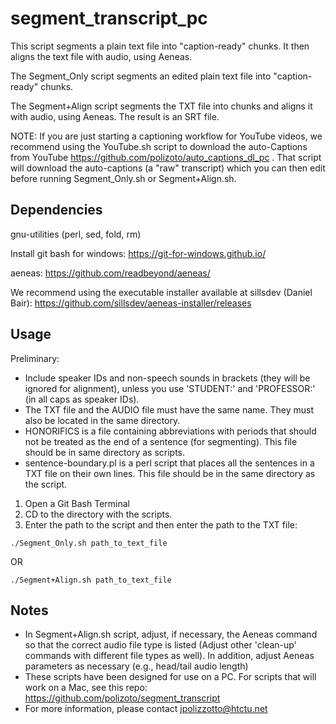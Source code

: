 # segment_transcript_pc
This script segments a plain text file into "caption-ready" chunks. It then aligns the text file with audio, using Aeneas. 

The Segment_Only script segments an edited plain text file into "caption-ready" chunks. 

The Segment+Align script segments the TXT file into chunks and aligns it with audio, using Aeneas. The result is an SRT file.

NOTE: If you are just starting a captioning workflow for YouTube videos, we recommend using the YouTube.sh script to download the auto-Captions from YouTube https://github.com/polizoto/auto_captions_dl_pc . That script will download the auto-captions (a "raw" transcript) which you can then edit before running Segment_Only.sh or Segment+Align.sh.

## Dependencies

gnu-utilities (perl, sed, fold, rm)

Install git bash for windows: https://git-for-windows.github.io/

aeneas: https://github.com/readbeyond/aeneas/

We recommend using the executable installer available at sillsdev (Daniel Bair): https://github.com/sillsdev/aeneas-installer/releases


## Usage

Preliminary:
* Include speaker IDs and non-speech sounds in brackets (they will be ignored for alignment), unless you use 'STUDENT:' and 'PROFESSOR:' (in all caps as speaker IDs).
* The TXT file and the AUDIO file must have the same name. They must also be located in the same directory.
* HONORIFICS is a file containing abbreviations with periods that should not be treated as the end of a sentence (for segmenting). This file should be in same directory as scripts. 
* sentence-boundary.pl is a perl script that places all the sentences in a TXT file on their own lines. This file should be in the same directory as the script.
1. Open a Git Bash Terminal
2. CD to the directory with the scripts.
3. Enter the path to the script and then enter the path to the TXT file:

`./Segment_Only.sh path_to_text_file`

OR

`./Segment+Align.sh path_to_text_file`

## Notes
- In Segment+Align.sh script, adjust, if necessary, the Aeneas command so that the correct audio file type is listed (Adjust other 'clean-up' commands with different file types as well). In addition, adjust Aeneas parameters as necessary (e.g., head/tail audio length)
- These scripts have been designed for use on a PC. For scripts that will work on a Mac, see this repo: https://github.com/polizoto/segment_transcript
- For more information, please contact jpolizzotto@htctu.net
